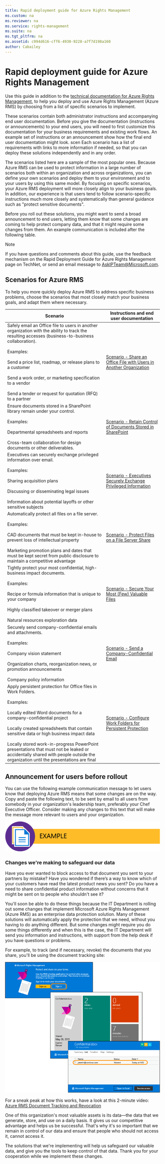 ```yaml
---
title: Rapid deployment guide for Azure Rights Management
ms.custom: na
ms.reviewer: na
ms.service: rights-management
ms.suite: na
ms.tgt_pltfrm: na
ms.assetid: c994d616-cff6-4930-9228-a7f7d198a160
author: Cabailey
---
```

# Rapid deployment guide for Azure Rights Management
Use this guide in addition to the [technical documentation for Azure Rights Management](https://technet.microsoft.com/library/jj585024.aspx), to help you deploy and use Azure Rights Management (Azure RMS) by choosing from a list of specific scenarios to implement.

These scenarios contain both administrator instructions and accompanying end user documentation. Before you give the documentation (instructions or announcements) to your end users, you will need to first customize this documentation for your business requirements and existing work flows. An example set of instructions or an announcement show how the final end user documentation might look.
scen
Each scenario has a list of requirements with links to more information if needed, so that you can deploy these solutions independently and in any order.

The scenarios listed here are a sample of the most popular ones. Because Azure RMS can be used to protect information in a large number of scenarios both within an organization and across organizations, you can define your own scenarios and deploy them to your environment and to your users by using this same model. By focusing on specific scenarios, your Azure RMS deployment will more closely align to your business goals. In addition, our experience is that users tend to follow scenario-specific instructions much more closely and systematically than general guidance such as "protect sensitive documents".

Before you roll out these solutions, you might want to send a broad announcement to end users, letting them know that some changes are coming to help protect company data, and that it might require some changes from them. An example communication is included after the following table.

> [!NOTE]
> If you have questions and comments about this guide, use the feedback mechanism on the Rapid Deployment Guide for Azure Rights Management page on TechNet, or send an email message to [AskIPTeam@Microsoft.com](mailto:%20askipteam@microsoft.com?subject=Rapid%20Deployment%20Guide%20feedback).

## Scenarios for Azure RMS
To help you more quickly deploy Azure RMS to address specific business problems, choose the scenarios that most closely match your business goals, and adapt them where necessary.

|Scenario|Instructions and end user documentation|
|------------|-------------------------------------------|
|Safely email an Office file to users in another organization with the ability to track the resulting accesses (business-to-business collaboration).<br /><br />Examples:<br /><br />Send a price list, roadmap, or release plans to a customer<br /><br />Send a work order, or marketing specification to a vendor<br /><br />Send a tender or request for quotation (RFQ) to a partner|[Scenario - Share an Office File with Users in Another Organization](scenario-share-an-office-file-with-users-in-another-organization.md)|
|Ensure documents stored in a SharePoint library remain under your control.<br /><br />Examples:<br /><br />Departmental spreadsheets and reports<br /><br />Cross-team collaboration for design documents or other deliverables.|[Scenario - Retain Control of Documents Stored in SharePoint](scenario-retain-control-of-documents-stored-in-sharepoint.md)|
|Executives can securely exchange privileged information over email.<br /><br />Examples:<br /><br />Sharing acquisition plans<br /><br />Discussing or disseminating legal issues<br /><br />Information about potential layoffs or other sensitive subjects|[Scenario - Executives Securely Exchange Privileged Information](scenario-executives-securely-exchange-privileged-information.md)|
|Automatically protect all files on a file server.<br /><br />Examples:<br /><br />CAD documents that must be kept in-house to prevent loss of intellectual property<br /><br />Marketing promotion plans and dates that must be kept secret from public disclosure to maintain a competitive advantage|[Scenario - Protect Files on a File Server Share](scenario-protect-files-on-a-file-server-share.md)|
|Tightly protect your most confidential, high-business impact documents.<br /><br />Examples:<br /><br />Recipe or formula information that is unique to your company<br /><br />Highly classified takeover or merger plans<br /><br />Natural resources exploration data|[Scenario - Secure Your Most &#40;Few&#41; Valuable Files](scenario-secure-your-most-few-valuable-files.md)|
|Securely send company-confidential emails and attachments.<br /><br />Examples:<br /><br />Company vision statement<br /><br />Organization charts, reorganization news, or promotion announcements<br /><br />Company policy information|[Scenario - Send a Company-Confidential Email](scenario-send-a-company-confidential-email.md)|
|Apply persistent protection for Office files in Work Folders.<br /><br />Examples:<br /><br />Locally edited Word documents for a company-confidential project<br /><br />Locally created spreadsheets that contain sensitive data or high business impact data<br /><br />Locally stored work-in-progress PowerPoint presentations that must not be leaked or accidentally shared with people outside the organization until the presentations are final|[Scenario - Configure Work Folders for Persistent Protection](scenario-configure-work-folders-for-persistent-protection.md)|

## Announcement for users before rollout
You can use the following example communication message to let users know that deploying Azure RMS means that some changes are on the way. Copy and paste the following text, to be sent by email to all users from somebody in your organization's leadership team, preferably your Chef Executive Officer. Consider making any changes to this text that will make the message more relevant to users and your organization.

![](./media/AzRMS_ExampleBanner.png)

### Changes we're making to safeguard our data
Have you ever wanted to block access to that document you sent to your partners by mistake? Have you wondered if there’s a way to know which of your customers have read the latest product news you sent? Do you have a need to share confidential product information without concerns that it might be sent on to people who shouldn't see it?

You'll soon be able to do these things because the IT Department is rolling out some changes that implement Microsoft Azure Rights Management (Azure RMS) as an enterprise data protection solution. Many of these solutions will automatically apply the protection that we need, without you having to do anything different. But some changes might require you do some things differently and when this is the case, the IT Department will send you information and instructions, with support from the help desk if you have questions or problems.

For example, to track (and if necessary, revoke) the documents that you share, you'll be using the document tracking site:

![](./media/AzRMS_Tutorial_5_Screenshots.png)

For a sneak peak at how this works, have a look at this 2-minute video: [Azure RMS Document Tracking and Revocation](https://channel9.msdn.com/Series/Information-Protection/Azure-RMS-Document-Tracking-and-Revocation)

One of this organization's most valuable assets is its data—the data that we generate, store, and use on a daily basis. It gives us our competitive advantage and helps us be successful. That's why it's so important that we remain in control of our data and ensure that people who should not access it, cannot access it.

The solutions that we're implementing will help us safeguard our valuable data, and give you the tools to keep control of that data. Thank you for your cooperation while we implement these changes.

